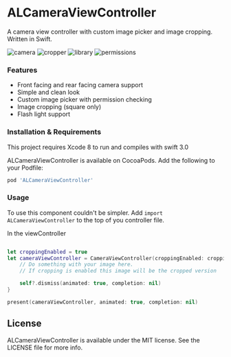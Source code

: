# ALCameraViewController
A camera view controller with custom image picker and image cropping. Written in Swift.

![camera](https://cloud.githubusercontent.com/assets/932822/8455694/c61de812-2006-11e5-85c0-a57e3d980561.jpg)
![cropper](https://cloud.githubusercontent.com/assets/932822/8455697/c627ac44-2006-11e5-82be-7f96e73d9b1f.jpg)
![library](https://cloud.githubusercontent.com/assets/932822/8455695/c620ebb6-2006-11e5-9c61-75a81870c9de.jpg)
![permissions](https://cloud.githubusercontent.com/assets/932822/8455696/c62157fe-2006-11e5-958f-849cabf541ca.jpg)

### Features

- Front facing and rear facing camera support
- Simple and clean look
- Custom image picker with permission checking
- Image cropping (square only)
- Flash light support

### Installation & Requirements
This project requires Xcode 8 to run and compiles with swift 3.0

ALCameraViewController is available on CocoaPods. Add the following to your Podfile:

```ruby
pod 'ALCameraViewController'
```

### Usage

To use this component couldn't be simpler.
Add `import ALCameraViewController` to the top of you controller file.

In the viewController
```swift

let croppingEnabled = true
let cameraViewController = CameraViewController(croppingEnabled: croppingEnabled) { [weak self] image, asset in
	// Do something with your image here.
	// If cropping is enabled this image will be the cropped version

	self?.dismiss(animated: true, completion: nil)
}

present(cameraViewController, animated: true, completion: nil)
```

## License
ALCameraViewController is available under the MIT license. See the LICENSE file for more info.
